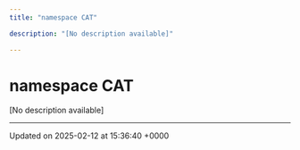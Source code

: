 ```yaml
---
title: "namespace CAT"

description: "[No description available]"

---
```


# namespace CAT

[No description available]






-------------------------------

Updated on 2025-02-12 at 15:36:40 +0000